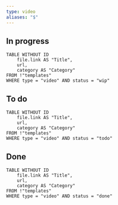 ```yaml
---
type: video
aliases: "$"
---
```


## In progress

```dataview
TABLE WITHOUT ID
	file.link AS "Title",
	url,
	category AS "Category"
FROM !"templates"
WHERE type = "video" AND status = "wip"
```
## To do

```dataview
TABLE WITHOUT ID
	file.link AS "Title",
	url,
	category AS "Category"
FROM !"templates"
WHERE type = "video" AND status = "todo"
```
## Done

```dataview
TABLE WITHOUT ID
	file.link AS "Title",
	url,
	category AS "Category"
FROM !"templates"
WHERE type = "video" AND status = "done"
```